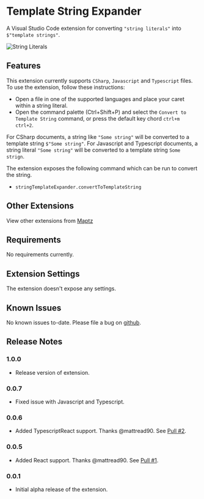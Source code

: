 # Template String Expander

A Visual Studio Code extension for converting `"string literals"` into `$"template strings"`. 

![String Literals](https://raw.githubusercontent.com/maptz/Maptz.VSCode.Extensions.templatestringexpander/master/imgs/CSharp_string_template.gif)

## Features

This extension currently supports `CSharp`, `Javascript` and `Typescript` files. To use the extension, follow these instructions:

- Open a file in one of the supported languages and place your caret within a string literal.
- Open the command palette (Ctrl+Shift+P) and select the `Convert to Template String` command, or press the default key chord `ctrl+m ctrl+2`. 

For CSharp documents, a string like `"Some string"` will be converted to a template string `$"Some string"`. For Javascript and Typescript documents, a string literal `"Some string"` will be converted to a template string ``Some strign``.

The extension exposes the following command which can be run to convert the string. 

- `stringTemplateExpander.convertToTemplateString`

## Other Extensions

View other extensions from [Maptz](https://marketplace.visualstudio.com/publishers/maptz)


## Requirements

No requirements currently.

## Extension Settings

The extension doesn't expose any settings.

## Known Issues

No known issues to-date. Please file a bug on [github](https://github.com/maptz/maptz.vscode.extensions.templatestringexpander). 

## Release Notes

### 1.0.0

- Release version of extension.

### 0.0.7

- Fixed issue with Javascript and Typescript. 

### 0.0.6

- Added TypescriptReact support. Thanks @mattread90. See [Pull #2](https://github.com/maptz/maptz.vscode.extensions.templatestringexpander/pull/2).

### 0.0.5

- Added React support. Thanks @mattread90. See [Pull #1](https://github.com/maptz/maptz.vscode.extensions.templatestringexpander/pull/1).

### 0.0.1

- Initial alpha release of the extension.

